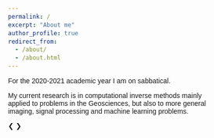 ```yaml
---
permalink: /
excerpt: "About me"
author_profile: true
redirect_from: 
  - /about/
  - /about.html
---
```

<html>
<head>
<meta name="viewport" content="width=device-width, initial-scale=1">
<style>
* {box-sizing: border-box}
body {font-family: Verdana, sans-serif; margin:0}
.mySlides {display: none}
img {vertical-align: middle;}

/* Slideshow container */
.slideshow-container {
  max-width: 500px;
  position: relative;
  margin: auto;
}

/* Next & previous buttons */
.prev, .next {
  cursor: pointer;
  position: absolute;
  top: 50%;
  width: auto;
  padding: 16px;
  margin-top: -22px;
  color: white;
  font-weight: bold;
  font-size: 18px;
  transition: 0.6s ease;
  border-radius: 0 3px 3px 0;
  user-select: none;
}

/* Position the "next button" to the right */
.next {
  right: 0;
  border-radius: 3px 0 0 3px;
}

/* On hover, add a black background color with a little bit see-through */
.prev:hover, .next:hover {
  background-color: rgba(0,0,0,0.8);
}

/* Caption text */
.text {
  color: #f2f2f2;
  font-size: 15px;
  padding: 8px 12px;
  position: absolute;
  bottom: 8px;
  width: 100%;
  text-align: center;
}

/* Number text (1/3 etc) */
.numbertext {
  color: #f2f2f2;
  font-size: 12px;
  padding: 8px 12px;
  position: absolute;
  top: 0;
}

/* The dots/bullets/indicators */
.dot {
  cursor: pointer;
  height: 15px;
  width: 15px;
  margin: 0 2px;
  background-color: #bbb;
  border-radius: 50%;
  display: inline-block;
  transition: background-color 0.6s ease;
}

.active, .dot:hover {
  background-color: #717171;
}

/* Fading animation */
.fade {
  -webkit-animation-name: fade;
  -webkit-animation-duration: 1.5s;
  animation-name: fade;
  animation-duration: 1.5s;
}

@-webkit-keyframes fade {
  from {opacity: .4}
  to {opacity: 1}
}

@keyframes fade {
  from {opacity: .4}
  to {opacity: 1}
}

/* On smaller screens, decrease text size */
@media only screen and (max-width: 300px) {
  .prev, .next,.text {font-size: 11px}
}
</style>
</head>
<body>
<p> For the 2020-2021 academic year I am on sabbatical. </p>

<p>My current research is in computational inverse methods mainly applied to problems in the Geosciences, but also to more general imaging, signal processing and machine learning problems.  </p>

<div class="slideshow-container">

<div class="mySlides fade">
       <img src="../images/inCCP.png" alt="in CCP" style="width:100%;">
          </div>
          
<div class="mySlides fade">
      <center>  <img src="../images/mathbldg.jpg" alt="math building" style="width:100%;">
      <figcaption>Mathematics Building at Boise State</figcaption> </center>
          </div>
          
<div class="mySlides fade">
  <img src="../images/computing.png" alt="Computing program" style="width:100%;">
   <figcaption>https://boisestate.edu/computing</figcaption>
</div>

<div class="mySlides fade">
  <img src="../images/conductivity.png" alt="ERT and GPR Part 2" style="width:100%;">
  <figcaption>Domenzain et al, Geophysics, 2020 </figcaption>
</div>

<div class="mySlides fade">
  <center> <img src="../images/laplace_as_chi_2.png" alt="TV Chi2" width="341px" height="385px">
<figcaption>Mead, Inv. Prob. Imag., 2020 </figcaption> </center>
</div>

<div class="mySlides fade">
 <img src="../images/reg_choices.png" alt="Identifying structure" style="width:100%;">
 <figcaption>Hetrick, Inv. Prob. Sci. Eng., 2018</figcaption>
</div>

<div class="mySlides fade">
<img src="../images/mores.jpg" alt="Identifying structure" style="width:100%;">
 <figcaption>Treasure valley sunset</figcaption>
</div>

<div class="mySlides fade">
<img src="../images/sawtooths.jpg" alt="Identifying structure" style="width:100%;">
 <figcaption>Mountain biking in Sawtooths</figcaption>
</div>

<div class="mySlides fade">
<img src="../images/wasatch.jpg" alt="Identifying structure" style="width:60%;">
 <figcaption>Snowboarding in Wasatch</figcaption>
</div>

<div class="mySlides fade">
<img src="../images/melanie.jpg" alt="Identifying structure" style="width:60%;">
 <figcaption>Melanie</figcaption>
</div>

<a class="prev" onclick="plusSlides(-1)">&#10094;</a>
<a class="next" onclick="plusSlides(1)">&#10095;</a>

</div>
<br>

<div style="text-align:center">
  <span class="dot" onclick="currentSlide(1)"></span>
  <span class="dot" onclick="currentSlide(2)"></span>
  <span class="dot" onclick="currentSlide(3)"></span>
  <span class="dot" onclick="currentSlide(4)"></span>
  <span class="dot" onclick="currentSlide(5)"></span>
  <span class="dot" onclick="currentSlide(6)"></span>
  <span class="dot" onclick="currentSlide(7)"></span>
  <span class="dot" onclick="currentSlide(8)"></span>
  <span class="dot" onclick="currentSlide(9)"></span>
  <span class="dot" onclick="currentSlide(10)"></span>
</div>

<script>
var slideIndex = 1;
showSlides(slideIndex);

function plusSlides(n) {
  showSlides(slideIndex += n);
}

function currentSlide(n) {
  showSlides(slideIndex = n);
}

function showSlides(n) {
  var i;
  var slides = document.getElementsByClassName("mySlides");
  var dots = document.getElementsByClassName("dot");
  if (n > slides.length) {slideIndex = 1}
  if (n < 1) {slideIndex = slides.length}
  for (i = 0; i < slides.length; i++) {
      slides[i].style.display = "none";
  }
  for (i = 0; i < dots.length; i++) {
      dots[i].className = dots[i].className.replace(" active", "");
  }
  slides[slideIndex-1].style.display = "block";
  dots[slideIndex-1].className += " active";
}
</script>

</body>
</html>
 
